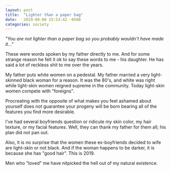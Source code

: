 ```yaml
---
layout: post
title:  "Lighter than a paper bag"
date:   2019-09-08 15:53:42 -0500
categories: society
---
```

*"You are not lighter than a paper bag so you probably wouldn't have made it..."*

These were words spoken by my father directly to me. And for some strange reason he felt it ok to say these words to me - his daughter. He has said a lot of reckless shit to me over the years. 

My father puts white women on a pedestal. My father married a very light-skinned black woman for a reason. It was the 80's, and white was right while light-skin women reigned supreme in the community. Today light-skin women compete with "foreigns". 

Procreating with the opposite of what makes you feel ashamed about yourself does not guarantee your progeny will be born bearing all of the features you find more desirable.

I've had several boyfriends question or ridicule my skin color, my hair texture, or my facial features. Well, they can thank my father for them all; his plan did not pan out.


Also, it is no surprise that the women these ex-boyfriends decided to wife are light-skin or not black. And if the woman happens to be darker, it is because she has "good hair". This is 2019.

Men who "loved" me have nitpicked the hell out of my natural existence.
